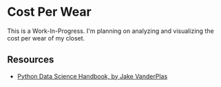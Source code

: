 # Cost Per Wear

This is a Work-In-Progress.
I'm planning on analyzing and visualizing the cost per wear of my closet.

## Resources
- [Python Data Science Handbook, by Jake VanderPlas](https://jakevdp.github.io/PythonDataScienceHandbook/)